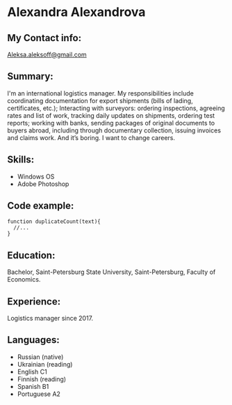 # Alexandra Alexandrova
## My Contact info:
Aleksa.aleksoff@gmail.com
## Summary:
I'm an international logistics manager. My responsibilities include coordinating documentation for export shipments (bills of lading, certificates, etc.); Interacting with surveyors: ordering inspections, agreeing rates and list of work, tracking daily updates on shipments, ordering test reports; working with banks, sending packages of original documents to buyers abroad, including through documentary collection, issuing invoices and claims work. And it’s boring. I want to change careers.
## Skills:
* Windows OS
* Adobe Photoshop
## Code example:
``` 
function duplicateCount(text){
  //...
} 
```
## Education:
Bachelor, Saint-Petersburg State University, Saint-Petersburg, Faculty of Economics.
## Experience:
Logistics manager since 2017.
## Languages:
* Russian (native)
* Ukrainian (reading)
* English C1
* Finnish (reading)
* Spanish B1
* Portuguese A2
